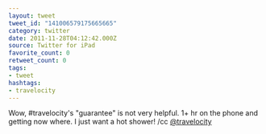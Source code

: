 ```yaml
---
layout: tweet
tweet_id: "141006579175665665"
category: twitter
date: 2011-11-28T04:12:42.000Z
source: Twitter for iPad
favorite_count: 0
retweet_count: 0
tags:
- tweet
hashtags:
- travelocity
---
```


Wow, #travelocity's "guarantee" is not very helpful. 1+ hr on the phone and getting now where. I just want a hot shower! /cc [@travelocity](https://twitter.com/@travelocity)
